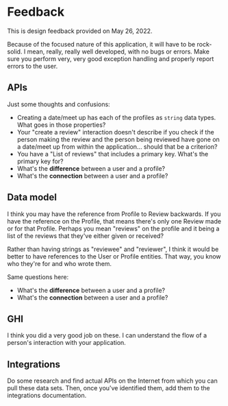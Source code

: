 # Feedback

This is design feedback provided on May 26, 2022.

Because of the focused nature of this application, it will
have to be rock-solid. I mean, really, really well
developed, with no bugs or errors. Make sure you perform
very, very good exception handling and properly report
errors to the user.

## APIs

Just some thoughts and confusions:

* Creating a date/meet up has each of the profiles as
  `string` data types. What goes in those properties?
* Your "create a review" interaction doesn't describe if you
  check if the person making the review and the person being
  reviewed have gone on a date/meet up from within the
  application... should that be a criterion?
* You have a "List of reviews" that includes a primary key.
  What's the primary key for?
* What's the **difference** between a user and a profile?
* What's the **connection** between a user and a profile?

## Data model

I think you may have the reference from Profile to Review
backwards. If you have the reference on the Profile, that
means there's only one Review made or for that Profile.
Perhaps you mean "reviews" on the profile and it being a
list of the reviews that they've either given or received?

Rather than having strings as "reviewee" and "reviewer",
I think it would be better to have references to the User
or Profile entities. That way, you know who they're for and
who wrote them.

Same questions here:

* What's the **difference** between a user and a profile?
* What's the **connection** between a user and a profile?

## GHI

I think you did a very good job on these. I can understand
the flow of a person's interaction with your application.

## Integrations

Do some research and find actual APIs on the Internet from
which you can pull these data sets. Then, once you've
identified them, add them to the integrations documentation.
